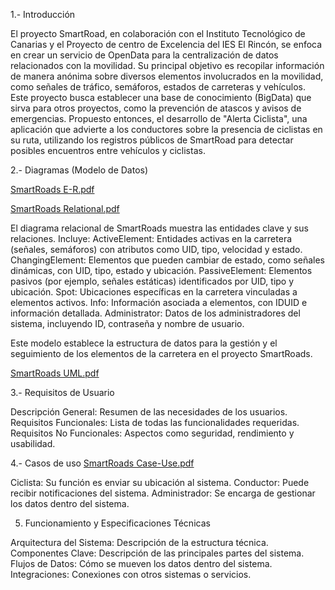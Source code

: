 1.- Introducción

El proyecto SmartRoad, en colaboración con el Instituto Tecnológico de Canarias y el Proyecto de centro de Excelencia del IES El Rincón, se enfoca en crear un servicio de OpenData para la centralización de datos relacionados con la movilidad. Su principal objetivo es recopilar información de manera anónima sobre diversos elementos involucrados en la movilidad, como señales de tráfico, semáforos, estados de carreteras y vehículos. Este proyecto busca establecer una base de conocimiento (BigData) que sirva para otros proyectos, como la prevención de atascos y avisos de emergencias. Propuesto entonces, el desarrollo de "Alerta Ciclista", una aplicación que advierte a los conductores sobre la presencia de ciclistas en su ruta, utilizando los registros públicos de SmartRoad para detectar posibles encuentros entre vehículos y ciclistas.

2.- Diagramas (Modelo de Datos)

[SmartRoads E-R.pdf](https://github.com/DiegoOrtegaElRincon/SmartRoadsProject/files/13675437/SmartRoads.E-R.pdf)

[SmartRoads Relational.pdf](https://github.com/DiegoOrtegaElRincon/SmartRoadsProject/files/13675454/SmartRoads.Relational.pdf)

El diagrama relacional de SmartRoads muestra las entidades clave y sus relaciones. Incluye:
ActiveElement: Entidades activas en la carretera (señales, semáforos) con atributos como UID, tipo, velocidad y estado.
ChangingElement: Elementos que pueden cambiar de estado, como señales dinámicas, con UID, tipo, estado y ubicación.
PassiveElement: Elementos pasivos (por ejemplo, señales estáticas) identificados por UID, tipo y ubicación.
Spot: Ubicaciones específicas en la carretera vinculadas a elementos activos.
Info: Información asociada a elementos, con IDUID e información detallada.
Administrator: Datos de los administradores del sistema, incluyendo ID, contraseña y nombre de usuario.

Este modelo establece la estructura de datos para la gestión y el seguimiento de los elementos de la carretera en el proyecto SmartRoads.

[SmartRoads UML.pdf](https://github.com/DiegoOrtegaElRincon/SmartRoadsProject/files/13675456/SmartRoads.UML.pdf)


3.- Requisitos de Usuario

Descripción General: Resumen de las necesidades de los usuarios.
Requisitos Funcionales: Lista de todas las funcionalidades requeridas.
Requisitos No Funcionales: Aspectos como seguridad, rendimiento y usabilidad.

4.- Casos de uso
[SmartRoads Case-Use.pdf](https://github.com/DiegoOrtegaElRincon/SmartRoadsProject/files/13675424/SmartRoads.Case-Use.pdf)

Ciclista: Su función es enviar su ubicación al sistema.
Conductor: Puede recibir notificaciones del sistema.
Administrador: Se encarga de gestionar los datos dentro del sistema.

5. Funcionamiento y Especificaciones Técnicas

Arquitectura del Sistema: Descripción de la estructura técnica.
Componentes Clave: Descripción de las principales partes del sistema.
Flujos de Datos: Cómo se mueven los datos dentro del sistema.
Integraciones: Conexiones con otros sistemas o servicios.


